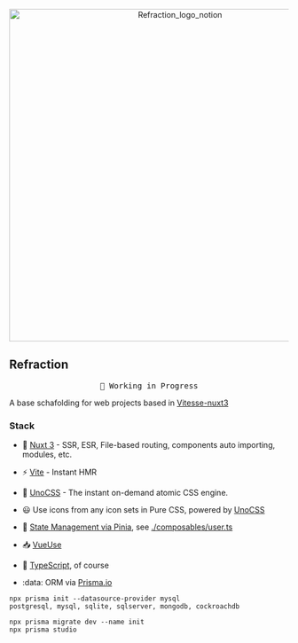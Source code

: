 <p align="center">
<img src="https://user-images.githubusercontent.com/10366059/207662097-031385a2-4fb1-4645-a370-4b335b90de45.png" width="600" alt="Refraction_logo_notion"/>
</p>

## Refraction

<pre align="center">
🧪 Working in Progress
</pre>

A base schafolding for web projects based in [Vitesse-nuxt3](https://github.com/antfu/vitesse-nuxt3)

### Stack

- 💚 [Nuxt 3](https://v3.nuxtjs.org) - SSR, ESR, File-based routing, components auto importing, modules, etc.

- ⚡️ [Vite](https://vitejs.dev) - Instant HMR

- 🎨 [UnoCSS](https://github.com/antfu/unocss) - The instant on-demand atomic CSS engine.

- 😃 Use icons from any icon sets in Pure CSS, powered by [UnoCSS](https://github.com/antfu/unocss)

- 🍍 [State Management via Pinia](https://pinia.esm.dev), see [./composables/user.ts](./composables/user.ts)

- 📥 [VueUse](https://vueuse.org)

- 🦾 [TypeScript](https://www.typescriptlang.org), of course

- :data: ORM via [Prisma.io](https://www.prisma.io)



```
npx prisma init --datasource-provider mysql
postgresql, mysql, sqlite, sqlserver, mongodb, cockroachdb

npx prisma migrate dev --name init
npx prisma studio
```
